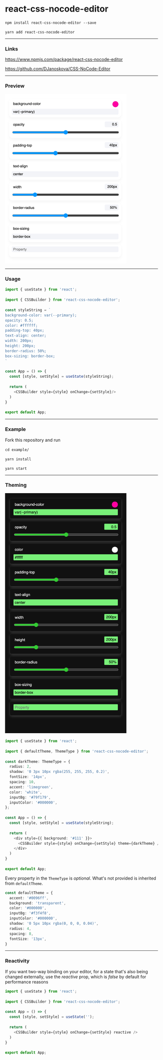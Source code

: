 # react-css-nocode-editor

`npm install react-css-nocode-editor --save`

`yarn add react-css-nocode-editor`

---

### Links

https://www.npmjs.com/package/react-css-nocode-editor

https://github.com/DJanoskova/CSS-NoCode-Editor

---

### Preview

<img src="https://github.com/DJanoskova/CSS-NoCode-Editor/blob/master/public/editor.png" alt="Editor with default theme" width="400px"></img>

---

### Usage

```typescript jsx
import { useState } from 'react';

import { CSSBuilder } from 'react-css-nocode-editor';

const styleString = `
background-color: var(--primary);
opacity: 0.5;
color: #ffffff;
padding-top: 40px;
text-align: center;
width: 200px;
height: 200px;
border-radius: 50%;
box-sizing: border-box;
`

const App = () => {
  const [style, setStyle] = useState(styleString);

  return (
    <CSSBuilder style={style} onChange={setStyle}/>
  )
}

export default App;

```

---

### Example

Fork this repository and run

`cd example/`

`yarn install`

`yarn start`

---

### Theming

<img src="https://github.com/DJanoskova/CSS-NoCode-Editor/blob/master/public/editor-dark.png" alt="Editor with a custom dark theme" width="400px"></img>

```typescript jsx
import { useState } from 'react';

import { defaultTheme, ThemeType } from 'react-css-nocode-editor';

const darkTheme: ThemeType = {
  radius: 2,
  shadow: '0 3px 10px rgba(255, 255, 255, 0.2)',
  fontSize: '14px',
  spacing: 10,
  accent: 'limegreen',
  color: 'white',
  inputBg: '#79f179',
  inputColor: '#000000',
};

const App = () => {
  const [style, setStyle] = useState(styleString);

  return (
    <div style={{ background: '#111' }}>
      <CSSBuilder style={style} onChange={setStyle} theme={darkTheme} />
    </div>
  )
}

export default App;
```

Every property in the `ThemeType` is _optional_. What's not provided is inherited from `defaultTheme`.

```typescript
const defaultTheme = {
  accent: '#0096ff',
  background: 'transparent',
  color: '#000000',
  inputBg: '#f3f4f8',
  inputColor: '#000000',
  shadow: '0 5px 10px rgba(0, 0, 0, 0.04)',
  radius: 4,
  spacing: 8,
  fontSize: '13px',
}

```

---

### Reactivity

If you want two-way binding on your editor, for a state that's also being changed externally, use the _reactive_ prop, which is _false_ by default for performance reasons

```typescript jsx
import { useState } from 'react';

import { CSSBuilder } from 'react-css-nocode-editor';

const App = () => {
  const [style, setStyle] = useState('');

  return (
    <CSSBuilder style={style} onChange={setStyle} reactive />
  )
}

export default App;

```